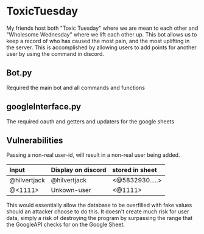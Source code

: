 # ToxicTuesday
My friends host both "Toxic Tuesday" where we are mean to each other and "Wholesome Wednesday" where we lift each other up.
This bot allows us to keep a record of who has caused the most pain, and the most uplifting in the server.
This is accomplished by allowing users to add points for another user by using the command in discord.  

## Bot.py   
Required the main bot and all commands and functions

## googleInterface.py
The required oauth and getters and updaters for the google sheets

## Vulnerabilities
Passing a non-real user-id, will result in a non-real user being added.

|Input  | Display on discord | stored in sheet|
| :---  | :---               | :---           |
|@hilvertjack|@hilvertjack| <@5832930.....>|
|@<1111>| Unkown-user| <@1111> |

This would essentially allow the database to be overfilled with fake values should
an attacker choose to do this. It doesn't create much risk for user data, simply a risk of destroying the program by surpassing the range that the GoogleAPI checks for on the Google Sheet. 
